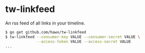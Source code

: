 # tw-linkfeed

An rss feed of all links in your timeline.

``` bash
$ go get github.com/hawx/tw-linkfeed
$ tw-linkfeed --consumer-key VALUE --consumer-secret VALUE \
              --access-token VALUE --access-secret VALUE
...
```
